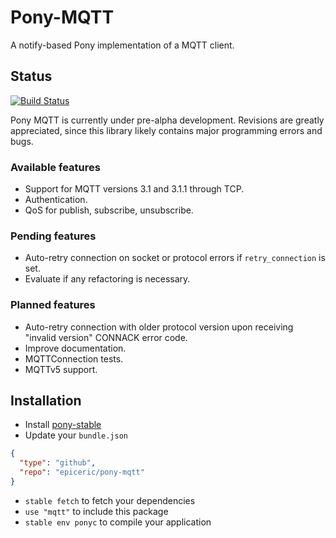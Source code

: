 # Pony-MQTT

A notify-based Pony implementation of a MQTT client.

## Status

[![Build Status](https://travis-ci.org/EpicEric/pony-mqtt.svg?branch=master)](https://travis-ci.org/EpicEric/pony-mqtt)

Pony MQTT is currently under pre-alpha development. Revisions are greatly appreciated, since this library likely contains major programming errors and bugs.

### Available features

* Support for MQTT versions 3.1 and 3.1.1 through TCP.
* Authentication.
* QoS for publish, subscribe, unsubscribe.

### Pending features

* Auto-retry connection on socket or protocol errors if `retry_connection` is set.
* Evaluate if any refactoring is necessary.

### Planned features

* Auto-retry connection with older protocol version upon receiving "invalid version" CONNACK error code.
* Improve documentation.
* MQTTConnection tests.
* MQTTv5 support.

## Installation

* Install [pony-stable](https://github.com/ponylang/pony-stable)
* Update your `bundle.json`

```json
{ 
  "type": "github",
  "repo": "epiceric/pony-mqtt"
}
```

* `stable fetch` to fetch your dependencies
* `use "mqtt"` to include this package
* `stable env ponyc` to compile your application
